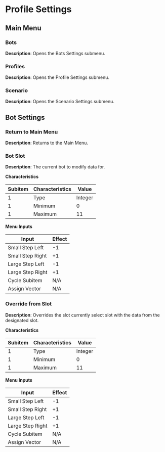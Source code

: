 # Profile Settings
## Main Menu
### Bots
**Description**: Opens the Bots Settings submenu.

### Profiles
**Description**: Opens the Profile Settings submenu.

### Scenario
**Description**: Opens the Scenario Settings submenu.

## Bot Settings
### Return to Main Menu
**Description**: Returns to the Main Menu.

### Bot Slot
**Description**: The current bot to modify data for.

**Characteristics**

| Subitem  | Characteristics          | Value             |
| ---------| ------------------------ | ----------------- |
| 1        | Type                     | Integer           |
| 1        | Minimum                  | 0                 |
| 1        | Maximum                  | 11                |

**Menu Inputs**

| Input                    | Effect             |
| ------------------------ | ------------------ |
| Small Step Left          | -1                 |
| Small Step Right         | +1                 |
| Large Step Left          | -1                 |
| Large Step Right         | +1                 |
| Cycle Subitem            | N/A                |
| Assign Vector            | N/A                |     

### Override from Slot
**Description**: Overrides the slot currently select slot with the data from the designated slot.

**Characteristics**

| Subitem  | Characteristics          | Value             |
| ---------| ------------------------ | ----------------- |
| 1        | Type                     | Integer           |
| 1        | Minimum                  | 0                 |
| 1        | Maximum                  | 11                |

**Menu Inputs**

| Input                    | Effect             |
| ------------------------ | ------------------ |
| Small Step Left          | -1                 |
| Small Step Right         | +1                 |
| Large Step Left          | -1                 |
| Large Step Right         | +1                 |
| Cycle Subitem            | N/A                |
| Assign Vector            | N/A                |     
